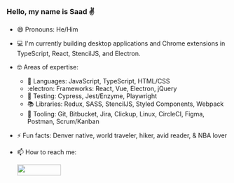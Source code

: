 ### Hello, my name is Saad :v:
- 😄 Pronouns: He/Him

- :computer: I'm currently building desktop applications and Chrome extensions in TypeScript, React, StencilJS, and Electron.

- :nerd_face: Areas of expertise: 

  - :book: Languages: JavaScript, TypeScript, HTML/CSS
  - :electron: Frameworks: React, Vue, Electron, jQuery
  - 🧪 Testing: Cypress, Jest/Enzyme, Playwright
  - 📚 Libraries: Redux, SASS, StencilJS, Styled Components, Webpack
  - 🧰 Tooling: Git, Bitbucket, Jira, Clickup, Linux, CircleCI, Figma, Postman, Scrum/Kanban

- ⚡ Fun facts: Denver native, world traveler, hiker, avid reader, & NBA lover

- 📫 How to reach me: <div><a href="https://www.linkedin.com/in/saad-baradan/
" target="_blank"><img src="https://img.shields.io/badge/-saadbaradan-blue?style=flat-square&logo=Linkedin&logoColor=white&link=https://www.linkedin.com/in/saadbaradan/" width="100" height="25"></a></div>

